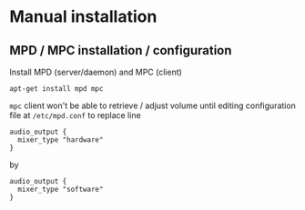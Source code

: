 # Manual installation

## MPD / MPC installation / configuration

Install MPD (server/daemon) and MPC (client)
```shell
apt-get install mpd mpc
```

`mpc` client won't be able to retrieve / adjust volume until editing configuration file at `/etc/mpd.conf` to replace line

```
audio_output {
  mixer_type "hardware"
}
```

by

```
audio_output {
  mixer_type "software"
}
```
